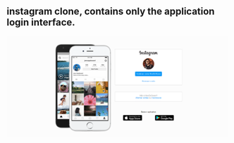 ## instagram clone, contains only the application login interface.
 
![Começo](https://github.com/AlexDeSaran/Instagram/blob/main/img/tela.png)
